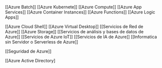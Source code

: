 [[Azure Batch]]
[[Azure Kubernete]]
[[Azure Compute]]
[[Azure App Services]]
[[Azure Container Instances]]
[[Azure Functions]]
[[Azure Logic Apps]]

[[Azure Cloud Shell]]
[[Azure Virtual Desktop]]
[[Servicios de Red de Azure]]
[[Azure Storage]]
[[Servicios de análisis y bases de datos de Azure]]
[[Servicios de Azure IoT]]
[[Servicios de IA de Azure]]
[[Informatica sin Servidor o Serverless de Azure]]

[[Seguridad de Azure]]

[[Azure Active Directory]